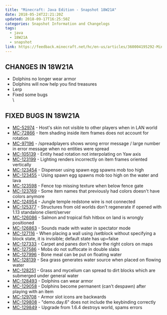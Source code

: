 ```yaml
---
title: "Minecraft: Java Edition - Snapshot 18W21A"
date: 2018-05-24T22:21:20Z
updated: 2018-09-17T16:25:50Z
categories: Snapshot Information and Changelogs
tags:
  - java
  - 18W21A
  - snapshot
link: https://feedback.minecraft.net/hc/en-us/articles/360004195292-Minecraft-Java-Edition-Snapshot-18W21A
---
```


## CHANGES IN 18W21A

-   Dolphins no longer wear armor
-   Dolphins will now help you find treasures
-   Lerp
-   Fixed some bugs\
    \

## FIXED BUGS IN 18W21A

-   [MC-52974](https://bugs.mojang.com/browse/MC-52974) - Host\'s skin not visible to other players when in LAN world
-   [MC-72866](https://bugs.mojang.com/browse/MC-72866) - Item shading inside item frames does not account for rotation
-   [MC-97196](https://bugs.mojang.com/browse/MC-97196) - /spreadplayers shows wrong error message / large number in error message when no entities were spread
-   [MC-105139](https://bugs.mojang.com/browse/MC-105139) - Entity head rotation not interpolating on Yaw axis
-   [MC-123199](https://bugs.mojang.com/browse/MC-123199) - Lighting renders incorrectly on item frames oriented vertically
-   [MC-123454](https://bugs.mojang.com/browse/MC-123454) - Dispenser using spawn egg spawns mob too high
-   [MC-123455](https://bugs.mojang.com/browse/MC-123455) - Using spawn egg spawns mob too high on the water and lava
-   [MC-123598](https://bugs.mojang.com/browse/MC-123598) - Fence top missing texture when below fence gate
-   [MC-123769](https://bugs.mojang.com/browse/MC-123769) - Some item names that previously had colors doesn\'t have colors anymore
-   [MC-124954](https://bugs.mojang.com/browse/MC-124954) - Jungle temple redstone wire is not connected
-   [MC-125377](https://bugs.mojang.com/browse/MC-125377) - Structures from old worlds don\'t regenerate if opened with 1.13 standalone client/server
-   [MC-126086](https://bugs.mojang.com/browse/MC-126086) - Salmon and tropical fish hitbox on land is wrongly positioned
-   [MC-126863](https://bugs.mojang.com/browse/MC-126863) - Sounds made with water in spectator mode
-   [MC-127116](https://bugs.mojang.com/browse/MC-127116) - When placing a wall using /setblock without specifying a block state, it is invisible; default state has up=false
-   [MC-127333](https://bugs.mojang.com/browse/MC-127333) - Carpet and panes don\'t show the right colors on maps
-   [MC-127586](https://bugs.mojang.com/browse/MC-127586) - Mobs do not suffocate in double slabs
-   [MC-127996](https://bugs.mojang.com/browse/MC-127996) - Bone meal can be put on floating water
-   [MC-128139](https://bugs.mojang.com/browse/MC-128139) - Sea grass generates water source when placed on flowing water
-   [MC-128251](https://bugs.mojang.com/browse/MC-128251) - Grass and mycelium can spread to dirt blocks which are submerged under general water
-   [MC-128493](https://bugs.mojang.com/browse/MC-128493) - Dolphins can wear armor
-   [MC-129058](https://bugs.mojang.com/browse/MC-129058) - Dolphins become permanent (can\'t despawn) after playing with an item
-   [MC-129708](https://bugs.mojang.com/browse/MC-129708) - Armor slot icons are backwards
-   [MC-129808](https://bugs.mojang.com/browse/MC-129808) - \"demo.day.6\" does not include the keybinding correctly
-   [MC-129849](https://bugs.mojang.com/browse/MC-129849) - Upgrade from 1.6.4 destroys world, spams errors
